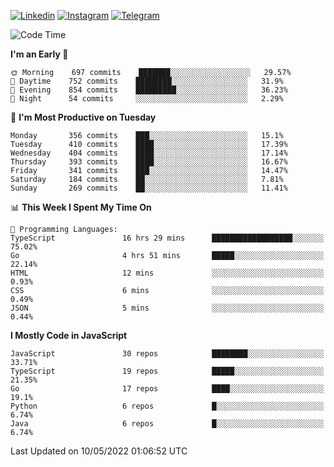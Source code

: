 [![Linkedin](https://img.shields.io/badge/-Archie-blue?style=flat-square&labelColor=gray&logo=Linkedin&logoColor=white&link=https://www.linkedin.com/in/archisdi)](https://www.linkedin.com/in/archisdi)
[![Instagram](https://img.shields.io/badge/-@archisdi-orange?style=flat-square&labelColor=gray&logo=Instagram&logoColor=white&link=https://www.instagram.com/archisdi)](https://www.instagram.com/archisdi)
[![Telegram](https://img.shields.io/badge/-aai-informational?style=flat-square&labelColor=gray&logo=telegram&logoColor=white&link=https://t.me/archisdi)](https://t.me/archisdi)

<!--START_SECTION:waka-->
![Code Time](http://img.shields.io/badge/Code%20Time-0-blue)

**I'm an Early 🐤** 

```text
🌞 Morning    697 commits    ███████░░░░░░░░░░░░░░░░░░   29.57% 
🌆 Daytime    752 commits    ████████░░░░░░░░░░░░░░░░░   31.9% 
🌃 Evening    854 commits    █████████░░░░░░░░░░░░░░░░   36.23% 
🌙 Night      54 commits     ░░░░░░░░░░░░░░░░░░░░░░░░░   2.29%

```
📅 **I'm Most Productive on Tuesday** 

```text
Monday       356 commits    ███░░░░░░░░░░░░░░░░░░░░░░   15.1% 
Tuesday      410 commits    ████░░░░░░░░░░░░░░░░░░░░░   17.39% 
Wednesday    404 commits    ████░░░░░░░░░░░░░░░░░░░░░   17.14% 
Thursday     393 commits    ████░░░░░░░░░░░░░░░░░░░░░   16.67% 
Friday       341 commits    ███░░░░░░░░░░░░░░░░░░░░░░   14.47% 
Saturday     184 commits    ██░░░░░░░░░░░░░░░░░░░░░░░   7.81% 
Sunday       269 commits    ██░░░░░░░░░░░░░░░░░░░░░░░   11.41%

```


📊 **This Week I Spent My Time On** 

```text
💬 Programming Languages: 
TypeScript               16 hrs 29 mins      ██████████████████░░░░░░░   75.02% 
Go                       4 hrs 51 mins       █████░░░░░░░░░░░░░░░░░░░░   22.14% 
HTML                     12 mins             ░░░░░░░░░░░░░░░░░░░░░░░░░   0.93% 
CSS                      6 mins              ░░░░░░░░░░░░░░░░░░░░░░░░░   0.49% 
JSON                     5 mins              ░░░░░░░░░░░░░░░░░░░░░░░░░   0.44%

```

**I Mostly Code in JavaScript** 

```text
JavaScript               30 repos            ████████░░░░░░░░░░░░░░░░░   33.71% 
TypeScript               19 repos            █████░░░░░░░░░░░░░░░░░░░░   21.35% 
Go                       17 repos            ████░░░░░░░░░░░░░░░░░░░░░   19.1% 
Python                   6 repos             █░░░░░░░░░░░░░░░░░░░░░░░░   6.74% 
Java                     6 repos             █░░░░░░░░░░░░░░░░░░░░░░░░   6.74%

```



 Last Updated on 10/05/2022 01:06:52 UTC
<!--END_SECTION:waka-->